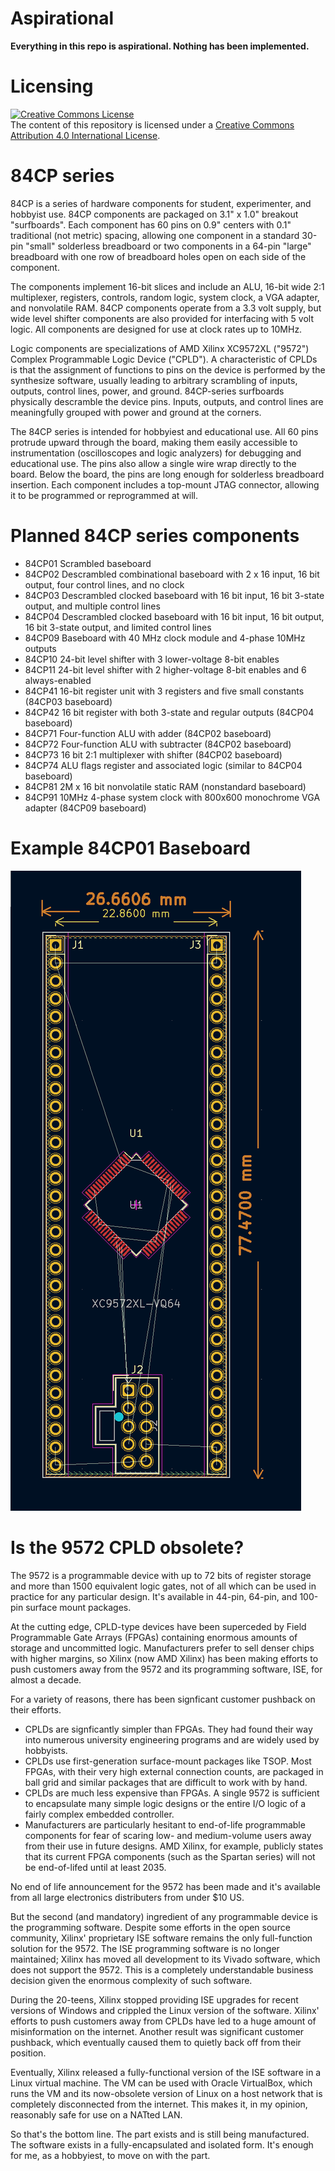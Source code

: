 # Aspirational

**Everything in this repo is aspirational. Nothing has been implemented.**

# Licensing

<a rel="license" href="http://creativecommons.org/licenses/by/4.0/"><img alt="Creative Commons License" style="border-width:0" src="https://i.creativecommons.org/l/by/4.0/88x31.png" /></a><br />The content of this repository is licensed under a <a rel="license" href="http://creativecommons.org/licenses/by/4.0/">Creative Commons Attribution 4.0 International License</a>.

# 84CP series

84CP is a series of hardware components for student, experimenter, and hobbyist use. 84CP components are packaged on 3.1" x 1.0" breakout "surfboards". Each component has 60 pins on 0.9" centers with 0.1" traditional (not metric) spacing, allowing one component in a standard 30-pin "small" solderless breadboard or two components in a 64-pin "large" breadboard with one row of breadboard holes open on each side of the component.

The components implement 16-bit slices and include an ALU, 16-bit wide 2:1 multiplexer, registers, controls, random logic, system clock, a VGA adapter, and nonvolatile RAM. 84CP components operate from a 3.3 volt supply, but wide level shifter components are also provided for interfacing with 5 volt logic. All components are designed for use at clock rates up to 10MHz.

Logic components are specializations of AMD Xilinx XC9572XL ("9572") Complex Programmable Logic Device ("CPLD"). A characteristic of CPLDs is that the assignment of functions to pins on the device is performed by the synthesize software, usually leading to arbitrary scrambling of inputs, outputs, control lines, power, and ground. 84CP-series surfboards physically descramble the device pins. Inputs, outputs, and control lines are meaningfully grouped with power and ground at the corners.

The 84CP series is intended for hobbyiest and educational use. All 60 pins protrude upward through the board, making them easily accessible to instrumentation (oscilloscopes and logic analyzers) for debugging and educational use. The pins also allow a single wire wrap directly to the board. Below the board, the pins are long enough for solderless breadboard insertion. Each component includes a top-mount JTAG connector, allowing it to be programmed or reprogrammed at will.

# Planned 84CP series components

- 84CP01 Scrambled baseboard
- 84CP02 Descrambled combinational baseboard with 2 x 16 input, 16 bit output, four control lines, and no clock
- 84CP03 Descrambled clocked baseboard with 16 bit input, 16 bit 3-state output, and multiple control lines
- 84CP04 Descrambled clocked baseboard with 16 bit input, 16 bit output, 16 bit 3-state output, and limited control lines
- 84CP09 Baseboard with 40 MHz clock module and 4-phase 10MHz outputs
- 84CP10 24-bit level shifter with 3 lower-voltage 8-bit enables
- 84CP11 24-bit level shifter with 2 higher-voltage 8-bit enables and 6 always-enabled
- 84CP41 16-bit register unit with 3 registers and five small constants (84CP03 baseboard)
- 84CP42 16 bit register with both 3-state and regular outputs (84CP04 baseboard)
- 84CP71 Four-function ALU with adder (84CP02 baseboard)
- 84CP72 Four-function ALU with subtracter (84CP02 baseboard)
- 84CP73 16 bit 2:1 multiplexer with shifter (84CP02 baseboard)
- 84CP74 ALU flags register and associated logic (similar to 84CP04 baseboard)
- 84CP81 2M x 16 bit nonvolatile static RAM (nonstandard baseboard)
- 84CP91 10MHz 4-phase system clock with 800x600 monochrome VGA adapter (84CP09 baseboard)


# Example 84CP01 Baseboard

![Baseboard layout](./84CP01.jpg)

# Is the 9572 CPLD obsolete?

The 9572 is a programmable device with up to 72 bits of register storage and more than 1500 equivalent logic gates, not of all which can be used in practice for any particular design. It's available in 44-pin, 64-pin, and 100-pin surface mount packages.

At the cutting edge, CPLD-type devices have been superceded by Field Programmable Gate Arrays (FPGAs) containing enormous amounts of storage and uncommitted logic. Manufacturers prefer to sell denser chips with higher margins, so Xilinx (now AMD Xilinx) has been making efforts to push customers away from the 9572 and its programming software, ISE, for almost a decade.

For a variety of reasons, there has been signficant customer pushback on their efforts.

- CPLDs are signficantly simpler than FPGAs. They had found their way into numerous university engineering programs and are widely used by hobbyists.
- CPLDs use first-generation surface-mount packages like TSOP. Most FPGAs, with their very high external connection counts, are packaged in ball grid and similar packages that are difficult to work with by hand.
- CPLDs are much less expensive than FPGAs. A single 9572 is sufficient to encapsulate many simple logic designs or the entire I/O logic of a fairly complex embedded controller.
- Manufacturers are particularly hesitant to end-of-life programmable components for fear of scaring low- and medium-volume users away from their use in future designs. AMD Xilinx, for example, publicly states that its current FPGA components (such as the Spartan series) will not be end-of-lifed until at least 2035.

No end of life announcement for the 9572 has been made and it's available from all large electronics distributers from under $10 US.

But the second (and mandatory) ingredient of any programmable device is the programming software. Despite some efforts in the open source community, Xilinx' proprietary ISE software remains the only full-function solution for the 9572. The ISE programming software is no longer maintained; Xilinx has moved all development to its Vivado software, which does not support the 9572. This is a completely understandable business decision given the enormous complexity of such software.

During the 20-teens, Xilinx stopped providing ISE upgrades for recent versions of Windows and crippled the Linux version of the software. Xilinx' efforts to push customers away from CPLDs have led to a huge amount of misinformation on the internet. Another result was significant customer pushback, which eventually caused them to quietly back off from their position.

Eventually, Xilinx released a fully-functional version of the ISE software in a Linux virtual machine. The VM can be used with Oracle VirtualBox, which runs the VM and its now-obsolete version of Linux on a host network that is completely disconnected from the internet. This makes it, in my opinion, reasonably safe for use on a NATted LAN.

So that's the bottom line. The part exists and is still being manufactured. The software exists in a fully-encapsulated and isolated form. It's enough for me, as a hobbyiest, to move on with the part.


